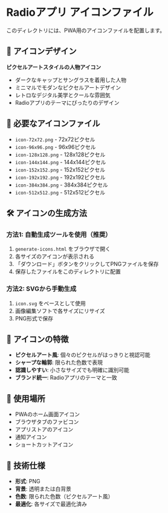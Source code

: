 # Radioアプリ アイコンファイル

このディレクトリには、PWA用のアイコンファイルを配置します。

## 🎨 アイコンデザイン

**ピクセルアートスタイルの人物アイコン**
- ダークなキャップとサングラスを着用した人物
- ミニマルでモダンなピクセルアートデザイン
- レトロなデジタル美学とクールな雰囲気
- Radioアプリのテーマにぴったりのデザイン

## 📁 必要なアイコンファイル

- `icon-72x72.png` - 72x72ピクセル
- `icon-96x96.png` - 96x96ピクセル  
- `icon-128x128.png` - 128x128ピクセル
- `icon-144x144.png` - 144x144ピクセル
- `icon-152x152.png` - 152x152ピクセル
- `icon-192x192.png` - 192x192ピクセル
- `icon-384x384.png` - 384x384ピクセル
- `icon-512x512.png` - 512x512ピクセル

## 🛠️ アイコンの生成方法

### 方法1: 自動生成ツールを使用（推奨）

1. `generate-icons.html` をブラウザで開く
2. 各サイズのアイコンが表示される
3. 「ダウンロード」ボタンをクリックしてPNGファイルを保存
4. 保存したファイルをこのディレクトリに配置

### 方法2: SVGから手動生成

1. `icon.svg` をベースとして使用
2. 画像編集ソフトで各サイズにリサイズ
3. PNG形式で保存

## 🎯 アイコンの特徴

- **ピクセルアート風**: 個々のピクセルがはっきりと視認可能
- **シャープな輪郭**: 限られた色数で表現
- **認識しやすい**: 小さなサイズでも明確に識別可能
- **ブランド統一**: Radioアプリのテーマと一致

## 📱 使用場所

- PWAのホーム画面アイコン
- ブラウザタブのファビコン
- アプリストアのアイコン
- 通知アイコン
- ショートカットアイコン

## 🔧 技術仕様

- **形式**: PNG
- **背景**: 透明または白背景
- **色数**: 限られた色数（ピクセルアート風）
- **最適化**: 各サイズで最適化済み
